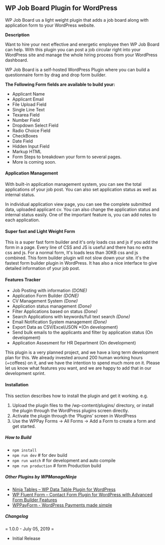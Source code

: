 WP Job Board Plugin for WordPress 
---
WP Job Board us a light weight plugin that adds a job board along with application form to your WordPress website.

<b>Description</b>

Want to hire your next effective and energetic employee then WP Job Board can help. With this plugin you can post a job circular right into your WordPress site and manage the whole hiring process from your WordPress dashboard.

WP Job Board is a self-hosted WordPress Plugin where you can build a questionnaire form by drag and drop form builder. 

<b>The Following Form fields are available to build your:</b>
- Applicant Name
- Applicant Email
- File Upload Field
- Single Line Text
- Texarea Field
- Number Field
- Dropdown Select Field
- Radio Choice Field
- CheckBoxes
- Date Field
- Hidden Input Field
- Markup HTML
- Form Steps to breakdown your form to several pages.
- More is coming soon.

#### Application Management
With built-in application management system, you can see the total applications of your job post. You can also set application status as well as internal status.

In individual application view page, you can see the complete submitted data, uploaded applicant cv. You can also change the application status and internal status easily. One of the important feature is, you can add notes to each application.

#### Super fast and Light Weight Form
This is a super fast form builder and it's only loads css and js if you add the form in a page. Every line of CSS and JS is useful and there has no extra css and js. For a normal form, It's loads less than 30KB css and js combined. This form builder plugin will not slow down your site. it's the fastest form builder plugin in WordPress. It has also a nice interface to give detailed information of your job post.

#### Features Tracker
- Job Posting with information *(DONE)*
- Application Form Builder *(DONE)*
- CV Management System *(Done)*
- Application status management *(Done)*
- Filter Applications based on status *(Done)*
- Search Applications with keywords/full text search *(Done)*
- Email Notification System management *(Done)*
- Export Data as CSV/Excel/JSON *(On development)
- Send bulk emails to the applicants and filter by application status (On development)
- Application Assesment for HR Department (On development)

This plugin is a very planned project, and we have a long term development plan for this. We already invested around 200 human working hours (+coffees) on it, and we have the intention to spend much more on it. Please let us know what features you want, and we are happy to add that in our development sprint.

#### Installation

This section describes how to install the plugin and get it working.
e.g.

1. Upload the plugin files to the /wp-content/plugins/ directory, or install the plugin through the WordPress plugins screen directly.
1. Activate the plugin through the ‘Plugins’ screen in WordPress
1. Use the WPPay Forms -> All Forms -> Add a Form to create a form and get started.

##### How to Build
- `npm install`
- `npm run dev` # for dev build
- `npm run watch` # for development and auto compile
- `npm run production` # form Production build

##### Other Plugins by WPManageNinja
<ul>
<li><a href="https://wordpress.org/plugins/ninja-tables/" target="_blank">Ninja Tables – WP Data Table Plugin for WordPress</a></li>
<li><a href="https://wordpress.org/plugins/fluentform/" target="_blank">WP Fluent Form – Contact Form Plugin for WordPress with Advanced Form Builder Features</a></li>
<li><a href="https://wpmanageninja.com/downloads/wppayform-pro-wordpress-payments-form-builder/" target="_blank">WPPayForm - WordPress Payments made simple</a></li>
</ul>


##### Changelog

= 1.0.0 - July 05, 2019 =
- Initial Release